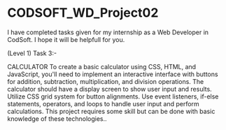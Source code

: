 # CODSOFT_WD_Project02
I have completed tasks given for my internship as a Web Developer in CodSoft. I hope it will be helpfull for you.

(Level 1)
Task 3:-

CALCULATOR To create a basic calculator using CSS, HTML, and JavaScript, you'll need to implement an interactive interface with buttons for addition, subtraction, multiplication, and division operations. The calculator should have a display screen to show user input and results. Utilize CSS grid system for button alignments. Use event listeners, if-else statements, operators, and loops to handle user input and perform calculations. This project requires some skill but can be done with basic knowledge of these technologies..
